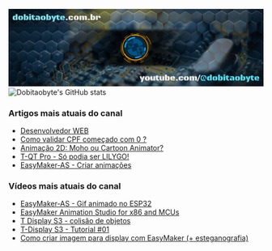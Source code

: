 ![Welcome to Do bit Ao Byte](./dobitaobyte-github.jpg)
![Dobitaobyte's GitHub stats](https://github-readme-stats.vercel.app/api?username=DjamesSuhanko&show_icons=true&theme=radical)

### Artigos mais atuais do canal
<!-- BLOG-POST-LIST:START -->
- [Desenvolvedor WEB](https://www.dobitaobyte.com.br/desenvolvedor-web)
- [Como validar CPF começado com 0 ?](https://www.dobitaobyte.com.br/como-validar-cpf-comecado-com-0)
- [Animação 2D: Moho ou Cartoon Animator?](https://www.dobitaobyte.com.br/animacao-2d-moho-ou-cartoon-animator)
- [T-QT Pro - Só podia ser LILYGO!](https://www.dobitaobyte.com.br/t-qt-pro-so-podia-ser-lilygo)
- [EasyMaker-AS -  Criar animações](https://www.dobitaobyte.com.br/easymaker-as-criar-animacoes)
<!-- BLOG-POST-LIST:END -->

### Vídeos mais atuais do canal
<!-- YOUTUBE-POST-LIST:START -->
- [EasyMaker-AS - Gif animado no ESP32](https://www.youtube.com/watch?v=FxwwzkmMvfE)
- [EasyMaker Animation Studio for x86 and MCUs](https://www.youtube.com/watch?v=3nGWqujnzlQ)
- [T Display S3 - colisão de objetos](https://www.youtube.com/watch?v=VjoNu9SCD40)
- [T-Display S3 - Tutorial #01](https://www.youtube.com/watch?v=CCTERa9nWV0)
- [Como criar imagem para display com EasyMaker &lpar;+ esteganografia&rpar;](https://www.youtube.com/watch?v=gb42V88JtKU)
<!-- YOUTUBE-POST-LIST:END -->